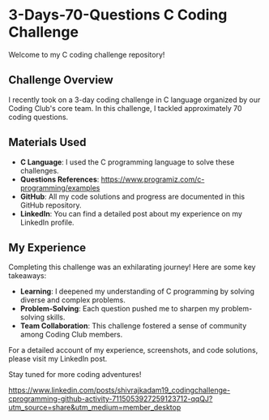 # 3-Days-70-Questions C Coding Challenge

Welcome to my C coding challenge repository!

## Challenge Overview

I recently took on a 3-day coding challenge in C language organized by our Coding Club's core team. In this challenge, I tackled approximately 70 coding questions. 

## Materials Used

- **C Language**: I used the C programming language to solve these challenges.
- **Questions References**: https://www.programiz.com/c-programming/examples
- **GitHub**: All my code solutions and progress are documented in this GitHub repository.
- **LinkedIn**: You can find a detailed post about my experience on my LinkedIn profile.

## My Experience

Completing this challenge was an exhilarating journey! Here are some key takeaways:

- **Learning**: I deepened my understanding of C programming by solving diverse and complex problems.
- **Problem-Solving**: Each question pushed me to sharpen my problem-solving skills.
- **Team Collaboration**: This challenge fostered a sense of community among Coding Club members.

For a detailed account of my experience, screenshots, and code solutions, please visit my LinkedIn post.

Stay tuned for more coding adventures!

https://www.linkedin.com/posts/shivrajkadam19_codingchallenge-cprogramming-github-activity-7115053927259123712-qqQJ?utm_source=share&utm_medium=member_desktop
